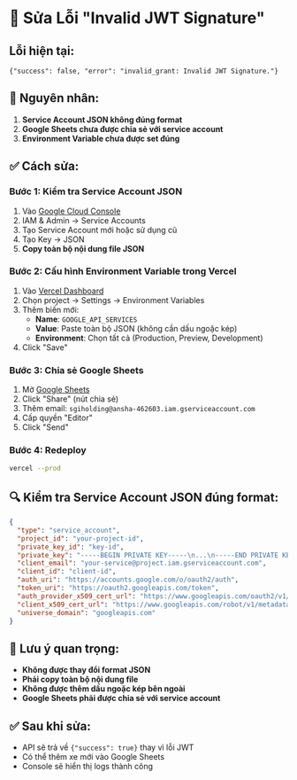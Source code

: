 # 🔧 Sửa Lỗi "Invalid JWT Signature"

## Lỗi hiện tại:
```
{"success": false, "error": "invalid_grant: Invalid JWT Signature."}
```

## 🎯 Nguyên nhân:
1. **Service Account JSON không đúng format**
2. **Google Sheets chưa được chia sẻ với service account**
3. **Environment Variable chưa được set đúng**

## ✅ Cách sửa:

### Bước 1: Kiểm tra Service Account JSON
1. Vào [Google Cloud Console](https://console.cloud.google.com/)
2. IAM & Admin → Service Accounts
3. Tạo Service Account mới hoặc sử dụng cũ
4. Tạo Key → JSON
5. **Copy toàn bộ nội dung file JSON**

### Bước 2: Cấu hình Environment Variable trong Vercel
1. Vào [Vercel Dashboard](https://vercel.com/dashboard)
2. Chọn project → Settings → Environment Variables
3. Thêm biến mới:
   - **Name**: `GOOGLE_API_SERVICES`
   - **Value**: Paste toàn bộ JSON (không cần dấu ngoặc kép)
   - **Environment**: Chọn tất cả (Production, Preview, Development)
4. Click "Save"

### Bước 3: Chia sẻ Google Sheets
1. Mở [Google Sheets](https://docs.google.com/spreadsheets/d/1SbK_vKUJV7dTzDPmxmlEM-7MXBoh6guGRKU4dWvAiw4)
2. Click "Share" (nút chia sẻ)
3. Thêm email: `sgiholding@ansha-462603.iam.gserviceaccount.com`
4. Cấp quyền "Editor"
5. Click "Send"

### Bước 4: Redeploy
```bash
vercel --prod
```

## 🔍 Kiểm tra Service Account JSON đúng format:

```json
{
  "type": "service_account",
  "project_id": "your-project-id",
  "private_key_id": "key-id",
  "private_key": "-----BEGIN PRIVATE KEY-----\n...\n-----END PRIVATE KEY-----\n",
  "client_email": "your-service@project.iam.gserviceaccount.com",
  "client_id": "client-id",
  "auth_uri": "https://accounts.google.com/o/oauth2/auth",
  "token_uri": "https://oauth2.googleapis.com/token",
  "auth_provider_x509_cert_url": "https://www.googleapis.com/oauth2/v1/certs",
  "client_x509_cert_url": "https://www.googleapis.com/robot/v1/metadata/x509/your-service%40project.iam.gserviceaccount.com",
  "universe_domain": "googleapis.com"
}
```

## 🚨 Lưu ý quan trọng:
- **Không được thay đổi format JSON**
- **Phải copy toàn bộ nội dung file**
- **Không được thêm dấu ngoặc kép bên ngoài**
- **Google Sheets phải được chia sẻ với service account**

## ✅ Sau khi sửa:
- API sẽ trả về `{"success": true}` thay vì lỗi JWT
- Có thể thêm xe mới vào Google Sheets
- Console sẽ hiển thị logs thành công
